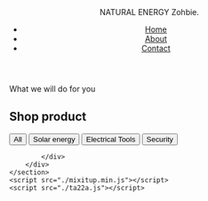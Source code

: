 <html lang="en">

<head>
    <meta charset="UTF-8">
    <meta name="viewport" content="width=device-width, initial-scale=1.0">
    <meta http-equiv="X-UA-Compatible" content="ie=edge">
    <link rel="stylesheet" href="ta2ash.css">
    <link href='https://unpkg.com/boxicons@2.1.4/css/boxicons.min.css' rel='stylesheet'>
    <title>Document</title>
</head>

<body>
    <header>
        <div class="logo"><span>NATURAL ENERGY</span> Zohbie.</div>
        <ul class="navlist">
            <li><a href="#">Home</a></li>
            <li><a href="./about">About</a></li>
            <li><a href="./contact">Contact</a></li>
        </ul>
        <div id="menu-icon" class="bx bx-menu"></div>
    </header>
    <section id="portfolio" class="portfolio">
        <div class="main-text scroll-scale">
            <span>What we will do for you</span>
            <h2>Shop product</h2>
        </div>
        <div class="container">
            <div class="filter-buttons scroll-scale">
                <button class="button" data-filter="all">All</button>
                <button class="button" data-filter=".Solarenergy">Solar energy</button>
                <button class="button" data-filter=".ElectricalTools">Electrical Tools</button>
                <button class="button" data-filter=".Security">Security</button>
            </div>
            <div class="portfolio-gallery">
                <div class="port-box mix Solarenergy">
                    <div class="port-image">
                        <img src="https://images.unsplash.com/photo-1663321508309-4ceb96a3c791?q=80&w=1419&auto=format&fit=crop&ixlib=rb-4.0.3&ixid=M3wxMjA3fDB8MHxwaG90by1wYWdlfHx8fGVufDB8fHx8fA%3D%3D"
                            alt="">
                    </div>
                    <!--  -->
                </div>
                <div class="port-box mix Solarenergy">
                    <div class="port-image">
                        <img src="https://t3.ftcdn.net/jpg/05/22/05/52/240_F_522055236_UwkKXOF4BGcA5puR8AE9QKFlR1nkX47Z.jpg"
                            alt="">
                    </div>
                    <!-- -->
                </div>
                <div class="port-box mix Solarenergy">
                    <div class="port-image">
                        <img src="https://t4.ftcdn.net/jpg/06/91/64/81/240_F_691648120_cYYuTtKHCawpFKxyaOVvcWLQFtyf3WIH.jpg"
                            alt="">
                    </div>
                    <!-- -->
                </div>
                <div class="port-box mix Solarenergy ">
                    <div class="port-image">
                        <img src="https://t3.ftcdn.net/jpg/07/30/13/94/240_F_730139439_wFNl0tIymvRy7Y8BCCmT6ns7J0Vlm2yr.jpg"
                            alt="">
                    </div>
                    <!-- -->
                </div>
                <div class="port-box mix Solarenergy">
                    <div class="port-image">
                        <img src="https://t4.ftcdn.net/jpg/06/85/48/23/240_F_685482363_3KB0dMSpERrH7UVAMFGed4aUKmu5NfPL.jpg"
                            alt="">
                    </div>
                    <!--  -->
                </div>
                <div class="port-box mix Solarenergy">
                    <div class="port-image">
                        <img src="https://t3.ftcdn.net/jpg/02/05/35/02/240_F_205350205_xLfknaNKisJOmkjwWpjV0x5KwUxQPNcD.jpg"
                            alt="">
                    </div>
                    <!--  -->
                </div>
                <div class="port-box mix Solarenergy">
                    <div class="port-image">
                        <img src="https://t4.ftcdn.net/jpg/03/95/82/03/240_F_395820325_VsErCuZvzzXoFUoHxBi9rS19EWtVh0V3.jpg"
                            alt="">
                    </div>
                    <!--  -->
                </div>
                <div class="port-box mix ElectricalTools">
                    <div class="port-image">
                        <img src="https://t4.ftcdn.net/jpg/04/79/30/41/240_F_479304103_TQMTukZPmSl9PMmOitkqU9AC63fd4Y0P.jpg"
                            alt="">
                    </div>
                    <!--  -->
                </div>
                <div class="port-box mix ElectricalTools">
                    <div class="port-image">
                        <img src="https://t3.ftcdn.net/jpg/02/33/48/16/240_F_233481627_HJEv14QEFiAIjgZhWGLX3bAE1pu5uuC1.jpg"
                            alt="">
                    </div>
                    <!--  -->
                </div>
                <div class="port-box mix ElectricalTools">
                    <div class="port-image">
                        <img src="https://t3.ftcdn.net/jpg/06/80/37/64/240_F_680376459_q73DBmOdYClpV0RJzFCp6Nilont325Dc.jpg"
                            alt="">
                    </div>
                    <!--  -->
                </div>
                <div class="port-box mix ElectricalTools">
                    <div class="port-image">
                        <img src="https://t4.ftcdn.net/jpg/07/33/85/91/240_F_733859161_R5y713qaSQ9THG9afmQEJDssYFwAMK7c.jpg"
                            alt="">
                    </div>
                    <!--  -->
                </div>
                <div class="port-box mix ElectricalTools">
                    <div class="port-image">
                        <img src="https://t3.ftcdn.net/jpg/03/75/19/08/240_F_375190802_1gkS1xFZZ08V5JBx5AhRkuuHAb7LvAcn.jpg"
                            alt="">
                    </div>
                    <!--  -->
                </div>
                <div class="port-box mix ElectricalTools">
                    <div class="port-image">
                        <img src="https://t4.ftcdn.net/jpg/01/29/23/27/240_F_129232799_vfiNn2CGn6nSBdSpid0CqltfwISJ9pev.jpg"
                            alt="">
                    </div>
                    <!--  -->
                </div>
                <div class="port-box mix ElectricalTools">
                    <div class="port-image">
                        <img src="https://t4.ftcdn.net/jpg/02/38/32/29/240_F_238322906_7IPsHhjaoAcCqsuXoFQIik6A9uPR5pJ2.jpg"
                            alt="">
                    </div>
                    <!--  -->
                </div>
                <div class="port-box mix ElectricalTools">
                    <div class="port-image">
                        <img src="https://t4.ftcdn.net/jpg/01/13/21/23/240_F_113212387_blcAxJYN9hr0Ul3AkJO4YBtT5TShVvqw.jpg"
                            alt="">
                    </div>
                    <!--  -->
                </div>
                <div class="port-box mix Security">
                    <div class="port-image">
                        <img src="https://t3.ftcdn.net/jpg/01/91/43/32/240_F_191433215_uj5YOvbKJGXXL4vp0vg58BqWoN0Hu15e.jpg"
                            alt="">
                    </div>
                    <!--  -->
                </div>
                <div class="port-box mix Security">
                    <div class="port-image">
                        <img src="https://t3.ftcdn.net/jpg/01/80/41/08/240_F_180410827_W4i9zPLos1BhzhDkRU8XkqfFFb5uaHRw.jpg"
                            alt="">
                    </div>
                    <!--  -->
                </div>
                <div class="port-box mix Security">
                    <div class="port-image">
                        <img src="https://t3.ftcdn.net/jpg/03/15/35/78/240_F_315357804_e4GLYSt8BEdZ0TWx5RNpK8EGBed3iNvC.jpg"
                            alt="">
                    </div>
                    <!--  -->
                </div>
                <div class="port-box mix Security">
                    <div class="port-image">
                        <img src="https://t3.ftcdn.net/jpg/07/12/93/48/240_F_712934818_B2EoTbDkg2eVQHl6i2TJK0i9E4GaBKaS.jpg"
                            alt="">
                    </div>
                    <!--  -->
                </div>
                <div class="port-box mix Security">
                    <div class="port-image">
                        <img src="https://t3.ftcdn.net/jpg/03/98/04/64/240_F_398046454_sV6yoSAUzml05tU13UCY3nVl87l4QK29.jpg"
                            alt="">
                    </div>
                    <!--  -->
                </div>
                <div class="port-box mix Security">
                    <div class="port-image">
                        <img src="https://t4.ftcdn.net/jpg/03/41/78/69/240_F_341786961_lly4bSeMWvrbNJAH7ZfvBONlhgSigZ4H.jpg"
                            alt="">
                    </div>
                    <!--  -->
                </div>














            </div>
        </div>
    </section>
    <script src="./mixitup.min.js"></script>
    <script src="./ta22a.js"></script>
       
</body>

</html>
